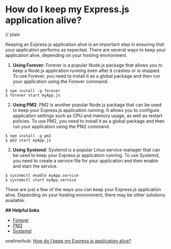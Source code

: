 # How do I keep my Express.js application alive?
// plain

Keeping an Express.js application alive is an important step in ensuring that your application performs as expected. There are several ways to keep your application alive, depending on your hosting environment.

1. **Using Forever**: Forever is a popular Node.js package that allows you to keep a Node.js application running even after it crashes or is stopped. To use Forever, you need to install it as a global package and then run your application using the Forever command.

```
$ npm install -g forever
$ forever start myApp.js
```

2. **Using PM2**: PM2 is another popular Node.js package that can be used to keep your Express.js application running. It allows you to configure application settings such as CPU and memory usage, as well as restart policies. To use PM2, you need to install it as a global package and then run your application using the PM2 command.

```
$ npm install -g pm2
$ pm2 start myApp.js
```

3. **Using Systemd**: Systemd is a popular Linux service manager that can be used to keep your Express.js application running. To use Systemd, you need to create a service file for your application and then enable and start the service.

```
$ systemctl enable myApp.service
$ systemctl start myApp.service
```

These are just a few of the ways you can keep your Express.js application alive. Depending on your hosting environment, there may be other solutions available.

**## Helpful links**
* [Forever](https://github.com/foreverjs/forever)
* [PM2](https://pm2.keymetrics.io/)
* [Systemd](https://www.freedesktop.org/wiki/Software/systemd/)

onelinerhub: [How do I keep my Express.js application alive?](https://onelinerhub.com/expressjs/how-do-i-keep-my-express-js-application-alive)